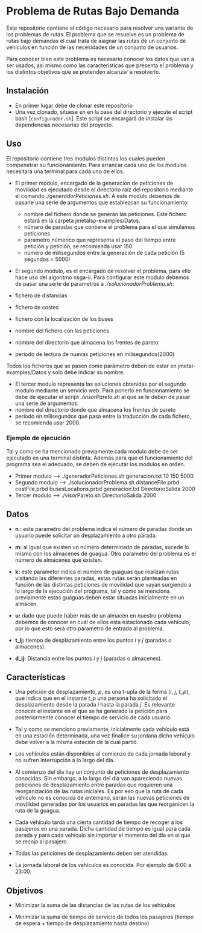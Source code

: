 # Problema de Rutas Bajo Demanda

Este repositorio contiene el código necesario para resolver una variante de los problemas de rutas. El problema que se resuelve es un problema de rutas bajo demandas el cual trata de asignar las rutas de un conjunto de vehículos en función de las necesidades de un conjunto de usuarios.

Para conocer bien este problema es necesario conocer los datos que van a ser usados, así mismo como las características que presenta el problema y los distintos objetivos que se pretenden alcanzar a resolverlo.

## Instalación
 * En primer lugar debe de clonar este repositorio
 * Una vez clonado, situese en en la base del directorio y ejecute el script bash [`configurador.sh`]. Este script se encargará de instalar las dependencias necesarias del proyecto.

## Uso
El repositorio contiene tres modulos distintos los cuales pueden compenetrar su funcionamiento. Para arrancar cada uno de los modulos necesitará una terminal para cada uno de ellos.
 * El primer modulo, encargado de la generación de peticiones de movilidad es ejecutado desde el directorio raiz del repositorio mediante el comando *./generadorPeticiones.sh*. A este modulo debemos de pasarle una serie de argumentos que establezcan su funcionamiento:
   * nombre del fichero donde se generan las peticiones. Este fichero estará en la carpeta jmetalsp-examples/Datos.
   * número de paradas que contiene el problema para el que simulamos peticiones.
   * parametro númerico que representa el paso del tiempo entre petición y petición, se recomienda usar 150.
   * número de milisegundos entre la generación de cada petición (5 segundos = 5000)

 * El segundo modulo, es el encargado de resolver el problema, para ello hace uso del algoritmo nsga-ii. Para configurar este modulo debemos de pasar una serie de parametros a *./solucionadorProblema.sh*:
  * fichero de distancias
  * fichero de costes
  * fichero con la localización de los buses
  * nombre del fichero con las peticiones
  * nombre del directorio que almacena los frentes de pareto
  * periodo de lectura de nuevas peticiones en milisegundos(2000)

Todos los ficheros que se pasen como parámetro deben de estar en  jmetal-examples/Datos y solo debe indicar su nombre.
 * El tercer modulo representa las soluciones obtenidas por el segundo modulo mediante un servicio web. Para ponerlo en funcionamiento se debe de ejecutar el script *./visorPareto.sh* al que se le deben de pasar una serie de argumentos:
  * nombre del directorio donde que almacena los frentes de pareto
  * periodo en milisegundos que pasa entre la traducción de cada fichero, se recomienda usar 2000.

### Ejemplo de ejecución
Tal y como se ha mencionado previamente cada modulo debe de ser ejecutado en una terminal distinta. Además para que el funcionamiento del programa sea el adecuado, se deben de ejecutar los modulos en orden.
 * Primer modulo --> ./generadorPeticiones.sh generacion.txt 10 150 5000
 * Segundo modulo --> ./solucionadorProblema.sh distanceFile.prbd costFile.prbd busesLocations.prbd generacion.txt DirectorioSalida 2000
 * Tercer modulo --> ./visorPareto.sh DirectorioSalida 2000
## Datos
* **n :** este parametro del problema indica el número de paradas donde un usuario puede solicitar un desplazamiento a otro parada.
* **m:** al igual que existen un número determinado de paradas, sucede lo mismo con los almacenes de guagua. Otro parametro del problema es el número de almacenes que existen.

* **k:** este parametor indica el número de guaguas que realizan rutas visitando las diferentes paradas, estas rutas serán planteadas en función de las distintas peticiones de movilidad que vayan surgiendo a lo largo de la ejecución del programa, tal y como se menciona previamente estas guaguas deben estar situadas inicialmente en un almacén.

* **u:** dado que puede haber más de un almacén en nuestro problema debemos de conocer en cuál de ellos esta estacionado cada vehículo, por lo que esto será otro parametro de entrada al problema.

* **t_ij:** tiempo de desplazamiento entre los puntos *i* y *j* (paradas o almacenes).

* **d_ij:** Distancia entre los puntos *i* y *j* (paradas o almacenes).


## Características

* Una petición de desplazamiento, *p*, es una t-upla de la forma (*i*, *j*, *t_p*), que indica que en el instante *t_p* una persona ha solicitado el desplazamiento desde la parada *i* hasta la parada *j*. Es relevante conocer el instante en el que se ha generado la petición para posteriormente conocer el tiempo de servicio de cada usuario.

* Tal y como se menciono previamente, inicialmente cada vehículo está en una estación determinada, una vez finalice su jordana dicho vehículo debe volver a la misma estación de la cual partió.

* Los vehículos están disponibles al comienzo de cada jornada laboral y no sufren interrupción a lo largo del día.

* Al comienzo del día hay un conjunto de peticiones de desplazamiento conocidas. Sin embargo, a lo largo del día van apareciendo nuevas peticiones de desplazamiento entre paradas que requieren una reorganización de las rutas iniciales. Es por eso que la ruta de cada vehículo no es conocida de antemano, serán las nuevas peticiones de movilidad generadas por los usuarios en paradas las que reorganicen la ruta de la guagua.

* Cada vehículo tarda una cierta cantidad de tiempo de recoger a los pasajeros en una parada. Dicha cantidad de tiempo es igual para cada parada y para cada vehículo sin importar el momento del día en el que se recoja al pasajero.

* Todas las peticiones de desplazamiento deben ser atendidas.

* La jornada laboral de los vehículos es conocida. Por ejemplo de 6:00 a 23:00.

## Objetivos

* Minimizar la suma de las distancias de las rutas de los vehículos

* Minimizar la suma de tiempo de servicio de todos los pasajeros (tiempo de espera + tiempo de desplazamiento hasta destino)

